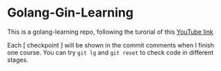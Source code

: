 # Golang-Gin-Learning

This is a golang-learning repo, following the turorial of this [YouTube link](https://www.youtube.com/watch?v=qR0WnWL2o1Q&list=PL3eAkoh7fypr8zrkiygiY1e9osoqjoV9w)

Each [ checkpoint ] will be shown in the commit comments when I finish one course. You can try `git lg` and `git reset` to check code in different stages.

